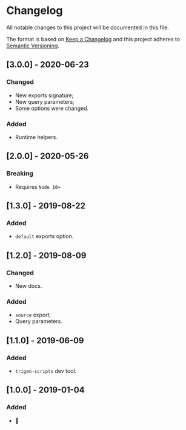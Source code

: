 # Changelog

All notable changes to this project will be documented in this file.

The format is based on [Keep a Changelog](http://keepachangelog.com/en/1.0.0/)
and this project adheres to [Semantic Versioning](http://semver.org/spec/v2.0.0.html).

<!--

DO NOT TOUCH. SAVE IT ON TOP.

## [semver] - date
### Added
- ...

### Changed
- ...

### Fixed
- ...

### Removed
- ...

-->

## [3.0.0] - 2020-06-23
### Changed
- New exports signature;
- New query parameters;
- Some options were changed.

### Added
- Runtime helpers.

## [2.0.0] - 2020-05-26
### Breaking
- Requires `Node 10+`

## [1.3.0] - 2019-08-22
### Added
- `default` exports option.

## [1.2.0] - 2019-08-09
### Changed
- New docs.

### Added
- `source` export;
- Query parameters.

## [1.1.0] - 2019-06-09
### Added
- `trigen-scripts` dev tool.

## [1.0.0] - 2019-01-04
### Added
- 🦄
